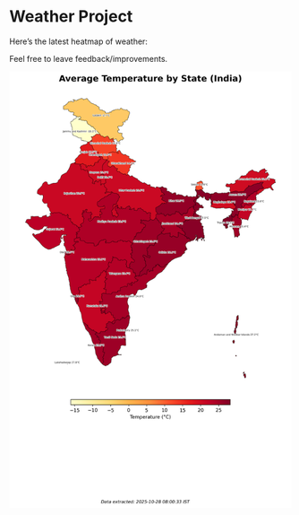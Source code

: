 # Weather Project

Here’s the latest heatmap of weather:

Feel free to leave feedback/improvements.

![India Heatmap](docs/assets/india_heatmap.png?v=002ACB)

